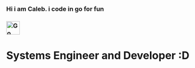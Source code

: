 <!DOCTYPE html>
<html>
<head>

</head>
<body>

<h3> Hi i am Caleb. i code in go for fun <h3> 
  
  <a href="https://go.dev/doc/" target="_blank" rel="noreferrer"><img src="https://raw.githubusercontent.com/danielcranney/readme-generator/main/public/icons/skills/go-colored.svg" width="36" height="36" alt="Go" class="fa-lg"></a>


<h1> Systems Engineer and Developer :D </h1>


</body>
</html>
